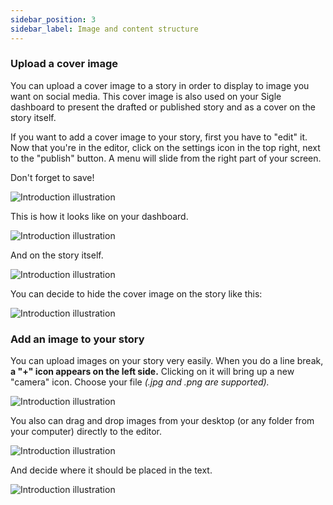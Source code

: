 ```yaml
---
sidebar_position: 3
sidebar_label: Image and content structure
---
```


### Upload a cover image

You can upload a cover image to a story in order to display to image you want on social media. This cover image is also used on your Sigle dashboard to present the drafted or published story and as a cover on the story itself.

If you want to add a cover image to your story, first you have to "edit" it.
Now that you're in the editor, click on the settings icon in the top right, next to the "publish" button.
A menu will slide from the right part of your screen.

Don't forget to save!

![Introduction illustration](/img/illustrations/image1.gif)

This is how it looks like on your dashboard.

![Introduction illustration](/img/illustrations/image2.png)

And on the story itself.

![Introduction illustration](/img/illustrations/image3.png)

You can decide to hide the cover image on the story like this:

![Introduction illustration](/img/illustrations/image4.gif)

### Add an image to your story

You can upload images on your story very easily.
When you do a line break, **a "+" icon appears on the left side.**
Clicking on it will bring up a new "camera" icon. Choose your file _(.jpg and .png are supported)._

![Introduction illustration](/img/illustrations/image5.gif)

You also can drag and drop images from your desktop (or any folder from your computer) directly to the editor.

![Introduction illustration](/img/illustrations/image6.gif)

And decide where it should be placed in the text.

![Introduction illustration](/img/illustrations/image7.gif)
